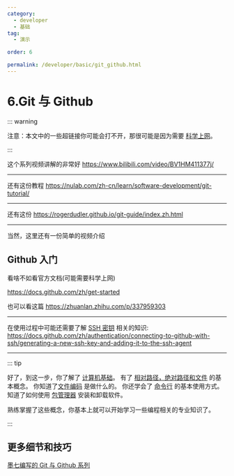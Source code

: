 ```yaml
---
category:
  - developer
  - 基础
tag:
  - 演示

order: 6

permalink: /developer/basic/git_github.html
---
```


# 6.Git 与 Github

::: warning

注意：本文中的一些超链接你可能会打不开，那很可能是因为需要 [科学上网](/developer/basic/proxy_to_net.html)。

:::

这个系列视频讲解的非常好
https://www.bilibili.com/video/BV1HM411377j/

---

还有这份教程
https://nulab.com/zh-cn/learn/software-development/git-tutorial/

---

还有这份
https://rogerdudler.github.io/git-guide/index.zh.html

---

当然，这里还有一份简单的视频介绍
<BiliBili bvid="BV1dK411p7RF" />

## Github 入门

看啥不如看官方文档(可能需要科学上网)

https://docs.github.com/zh/get-started

也可以看这篇
https://zhuanlan.zhihu.com/p/337959303

---

在使用过程中可能还需要了解 [SSH 密钥](https://cloud.tencent.com/developer/article/1780788) 相关的知识:
https://docs.github.com/zh/authentication/connecting-to-github-with-ssh/generating-a-new-ssh-key-and-adding-it-to-the-ssh-agent

---

::: tip

好了，到这一步，你了解了 [计算机基础](/developer/basic/computer_and_os.html)。
有了 [相对路径，绝对路径和文件](/developer/basic/file_and_path.html) 的基本概念。
你知道了[文件编码](/developer/basic/file_utf8.html) 是做什么的。
你还学会了 [命令行](/developer/basic/cmd_shell.html) 的基本使用方式。
知道了如何使用 [包管理器](/developer/basic/apt_homebrew.html) 安装和卸载软件。

熟练掌握了这些概念，你基本上就可以开始学习一些编程相关的专业知识了。

:::

## 更多细节和技巧

[墨七编写的 Git 与 Github 系列](/tools/git/)
